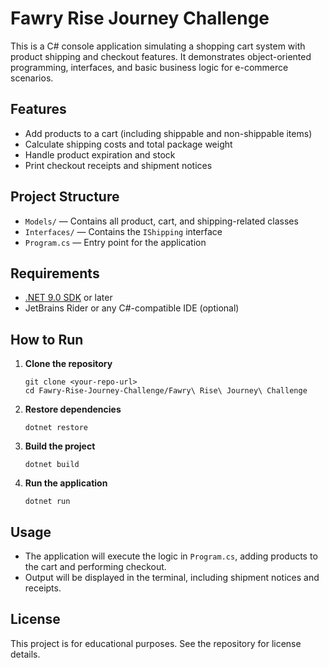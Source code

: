 # Fawry Rise Journey Challenge

This is a C# console application simulating a shopping cart system with product shipping and checkout features. It demonstrates object-oriented programming, interfaces, and basic business logic for e-commerce scenarios.

## Features

- Add products to a cart (including shippable and non-shippable items)
- Calculate shipping costs and total package weight
- Handle product expiration and stock
- Print checkout receipts and shipment notices

## Project Structure

- `Models/` — Contains all product, cart, and shipping-related classes
- `Interfaces/` — Contains the `IShipping` interface
- `Program.cs` — Entry point for the application

## Requirements

- [.NET 9.0 SDK](https://dotnet.microsoft.com/en-us/download/dotnet/9.0) or later
- JetBrains Rider or any C#-compatible IDE (optional)

## How to Run

1. **Clone the repository**  
   ```
   git clone <your-repo-url>
   cd Fawry-Rise-Journey-Challenge/Fawry\ Rise\ Journey\ Challenge
   ```

2. **Restore dependencies**  
   ```
   dotnet restore
   ```

3. **Build the project**  
   ```
   dotnet build
   ```

4. **Run the application**  
   ```
   dotnet run
   ```

## Usage

- The application will execute the logic in `Program.cs`, adding products to the cart and performing checkout.
- Output will be displayed in the terminal, including shipment notices and receipts.

## License

This project is for educational purposes. See the repository for license details.